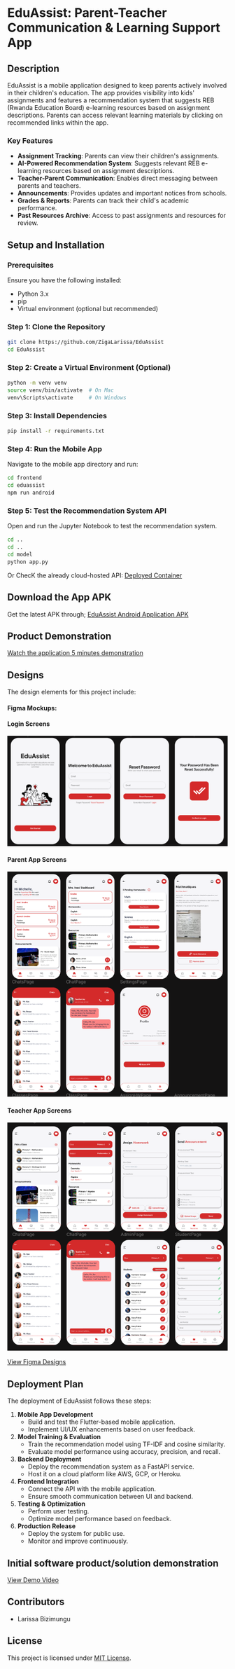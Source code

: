 # EduAssist: Parent-Teacher Communication & Learning Support App

## Description
EduAssist is a mobile application designed to keep parents actively involved in their children's education. The app provides visibility into kids' assignments and features a recommendation system that suggests REB (Rwanda Education Board) e-learning resources based on assignment descriptions. Parents can access relevant learning materials by clicking on recommended links within the app. 

### Key Features
- **Assignment Tracking**: Parents can view their children's assignments.
- **AI-Powered Recommendation System**: Suggests relevant REB e-learning resources based on assignment descriptions.
- **Teacher-Parent Communication**: Enables direct messaging between parents and teachers.
- **Announcements**: Provides updates and important notices from schools.
- **Grades & Reports**: Parents can track their child's academic performance.
- **Past Resources Archive**: Access to past assignments and resources for review.

## Setup and Installation

### Prerequisites
Ensure you have the following installed:
- Python 3.x
- pip
- Virtual environment (optional but recommended)

### Step 1: Clone the Repository
```bash
git clone https://github.com/ZigaLarissa/EduAssist
cd EduAssist
```

### Step 2: Create a Virtual Environment (Optional)
```bash
python -m venv venv
source venv/bin/activate  # On Mac
venv\Scripts\activate     # On Windows
```

### Step 3: Install Dependencies
```bash
pip install -r requirements.txt
```

### Step 4: Run the Mobile App
Navigate to the mobile app directory and run:
```bash
cd frontend
cd eduassist
npm run android
```

### Step 5: Test the Recommendation System API
Open and run the Jupyter Notebook to test the recommendation system.
```bash
cd ..
cd ..
cd model
python app.py
```

Or ChecK the already cloud-hosted API: [Deployed Container](https://rcrs-image-104267375198.us-central1.run.app/docs)

## Download the App APK
Get the latest APK through;
[EduAssist Android Application APK](https://drive.google.com/file/d/1mxMXjP6gvl86MELf9VsYk1tqc-V9FfFO/view?usp=sharing)

## Product Demonstration
[Watch the application 5 minutes demonstration](https://www.loom.com/share/cba2565100a445c49c7ab5c326f01d36?sid=2f1ba35b-0107-4a2e-9b35-f7d3d7245ed1)

## Designs
The design elements for this project include:

#### Figma Mockups: 

#### Login Screens
![Login Screens](designs/login_screens.png)

#### Parent App Screens
![Parent App Screens](designs/parentapp_screens.png)

#### Teacher App Screens
![Login Screens](designs/teacherapp_screens.png)


[View Figma Designs](https://www.figma.com/design/uViFFozXs86d6exWbJa9h5/EduAssist?node-id=42-18814&t=C1dwlhU5RPK0E38c-1)

## Deployment Plan
The deployment of EduAssist follows these steps:
1. **Mobile App Development**
   - Build and test the Flutter-based mobile application.
   - Implement UI/UX enhancements based on user feedback.
2. **Model Training & Evaluation**
   - Train the recommendation model using TF-IDF and cosine similarity.
   - Evaluate model performance using accuracy, precision, and recall.
3. **Backend Deployment**
   - Deploy the recommendation system as a FastAPI service.
   - Host it on a cloud platform like AWS, GCP, or Heroku.
4. **Frontend Integration**
   - Connect the API with the mobile application.
   - Ensure smooth communication between UI and backend.
5. **Testing & Optimization**
   - Perform user testing.
   - Optimize model performance based on feedback.
6. **Production Release**
   - Deploy the system for public use.
   - Monitor and improve continuously.

## Initial software product/solution demonstration

[View Demo Video](https://drive.google.com/file/d/1dklFcMEPbwWeEf0dYE4nII3zdAj5Yn9f/view?usp=sharing)


## Contributors
- Larissa Bizimungu

## License
This project is licensed under [MIT License](LICENSE).

